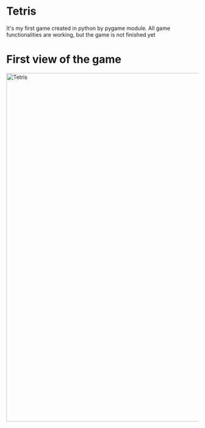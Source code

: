 # Tetris
It's my first game created in python by pygame module.
All game functionalities are working, but the game is not finished yet

# First view of the game
<img width="912" alt="Tetris" src="https://user-images.githubusercontent.com/93099511/147893931-2f00bd39-3f68-4577-a3e1-8c5ad8f8a14d.png">
